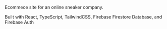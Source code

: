 Ecommece site for an online sneaker company.

Built with React, TypeScript, TailwindCSS, Firebase Firestore Database, and Firebase Auth
